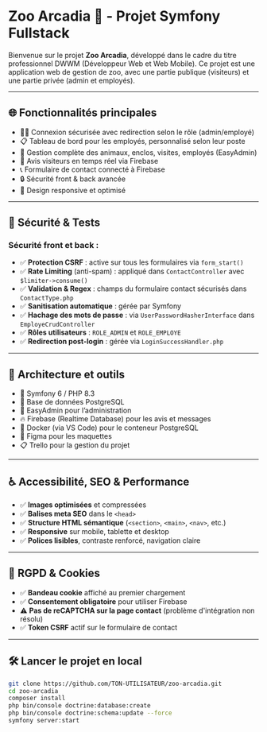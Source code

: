 # Zoo Arcadia 🐾 - Projet Symfony Fullstack

Bienvenue sur le projet **Zoo Arcadia**, développé dans le cadre du titre professionnel DWWM (Développeur Web et Web Mobile). Ce projet est une application web de gestion de zoo, avec une partie publique (visiteurs) et une partie privée (admin et employés).

---

## 🌐 Fonctionnalités principales

- 🧑‍💼 Connexion sécurisée avec redirection selon le rôle (admin/employé)
- 📋 Tableau de bord pour les employés, personnalisé selon leur poste
- 🐅 Gestion complète des animaux, enclos, visites, employés (EasyAdmin)
- 💬 Avis visiteurs en temps réel via Firebase
- 📞 Formulaire de contact connecté à Firebase
- 🔒 Sécurité front & back avancée
- 📱 Design responsive et optimisé

---

## 🔐 Sécurité & Tests

### Sécurité front et back :

- ✅ **Protection CSRF** : active sur tous les formulaires via `form_start()`
- ✅ **Rate Limiting** (anti-spam) : appliqué dans `ContactController` avec `$limiter->consume()`
- ✅ **Validation & Regex** : champs du formulaire contact sécurisés dans `ContactType.php`
- ✅ **Sanitisation automatique** : gérée par Symfony
- ✅ **Hachage des mots de passe** : via `UserPasswordHasherInterface` dans `EmployeCrudController`
- ✅ **Rôles utilisateurs** : `ROLE_ADMIN` et `ROLE_EMPLOYE`
- ✅ **Redirection post-login** : gérée via `LoginSuccessHandler.php`

---

## 🧠 Architecture et outils

- 🧱 Symfony 6 / PHP 8.3
- 🐘 Base de données PostgreSQL
- 📁 EasyAdmin pour l’administration
- 🔥 Firebase (Realtime Database) pour les avis et messages
- 🐳 Docker (via VS Code) pour le conteneur PostgreSQL
- 🎨 Figma pour les maquettes
- 📋 Trello pour la gestion du projet

---

## ♿️ Accessibilité, SEO & Performance

- ✅ **Images optimisées** et compressées
- ✅ **Balises meta SEO** dans le `<head>`
- ✅ **Structure HTML sémantique** (`<section>`, `<main>`, `<nav>`, etc.)
- ✅ **Responsive** sur mobile, tablette et desktop
- ✅ **Polices lisibles**, contraste renforcé, navigation claire

---

## 🍪 RGPD & Cookies

- ✅ **Bandeau cookie** affiché au premier chargement
- ✅ **Consentement obligatoire** pour utiliser Firebase
- ⚠️ **Pas de reCAPTCHA sur la page contact** (problème d'intégration non résolu)
- ✅ **Token CSRF** actif sur le formulaire de contact

---

## 🛠️ Lancer le projet en local

```bash
git clone https://github.com/TON-UTILISATEUR/zoo-arcadia.git
cd zoo-arcadia
composer install
php bin/console doctrine:database:create
php bin/console doctrine:schema:update --force
symfony server:start

